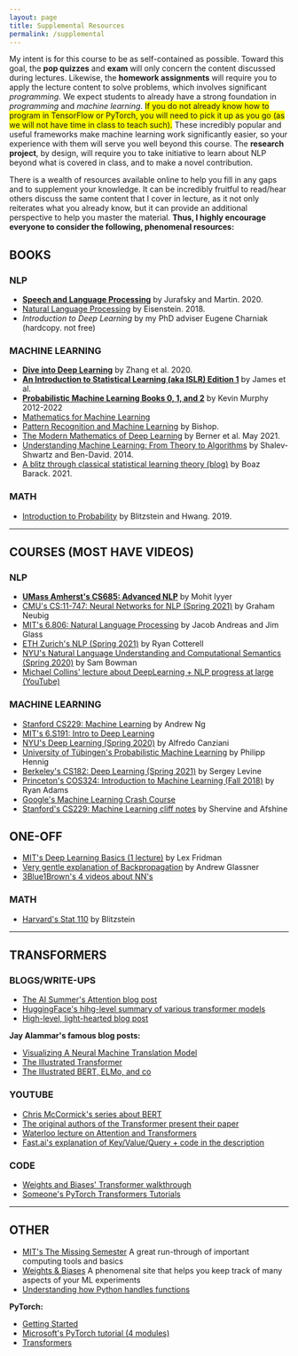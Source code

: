 ```yaml
---
layout: page
title: Supplemental Resources
permalink: /supplemental
---
```

My intent is for this course to be as self-contained as possible. Toward this goal, the **pop quizzes** and **exam** will only concern the content discussed during lectures. Likewise, the **homework assignments** will require you to apply the lecture content to solve problems, which involves significant _programming_. We expect students to already have a strong foundation in _programming_ and _machine learning_. <span style="background-color: #FFFF00">If you do not already know how to program in TensorFlow or PyTorch, you will need to pick it up as you go (as we will not have time in class to teach such).</span> These incredibly popular and useful frameworks make machine learning work significantly easier, so your experience with them will serve you well beyond this course. The **research project**, by design, will require you to take initiative to learn about NLP beyond what is covered in class, and to make a novel contribution.

There is a wealth of resources available online to help you fill in any gaps and to supplement your knowledge. It can be incredibly fruitful to read/hear others discuss the same content that I cover in lecture, as it not only reiterates what you already know, but it can provide an additional perspective to help you master the material. **Thus, I highly encourage everyone to consider the following, phenomenal resources:**

## BOOKS
### NLP
- **[Speech and Language Processing](https://web.stanford.edu/~jurafsky/slp3/)** by Jurafsky and Martin. 2020.
- [Natural Language Processing](https://github.com/jacobeisenstein/gt-nlp-class/blob/master/notes/eisenstein-nlp-notes.pdf) by Eisenstein. 2018.
- _Introduction to Deep Learning_ by my PhD adviser Eugene Charniak (hardcopy. not free)

### MACHINE LEARNING
- **[Dive into Deep Learning](https://d2l.ai/)** by Zhang et al. 2020.
- **[An Introduction to Statistical Learning (aka ISLR) Edition 1](https://www.statlearning.com/)** by James et al.
- **[Probabilistic Machine Learning Books 0, 1, and 2](https://probml.github.io/pml-book/)** by Kevin Murphy 2012-2022
- [Mathematics for Machine Learning](https://mml-book.github.io/)
- [Pattern Recognition and Machine Learning](https://www.microsoft.com/en-us/research/uploads/prod/2006/01/Bishop-Pattern-Recognition-and-Machine-Learning-2006.pdf) by Bishop.
- [The Modern Mathematics of Deep Learning](https://www.researchgate.net/publication/351476107_The_Modern_Mathematics_of_Deep_Learning) by Berner et al. May 2021.
- [Understanding Machine Learning: From Theory to Algorithms](https://www.cs.huji.ac.il/~shais/UnderstandingMachineLearning/understanding-machine-learning-theory-algorithms.pdf) by Shalev-Shwartz and Ben-David. 2014.
- [A blitz through classical statistical learning theory (blog)](https://windowsontheory.org/2021/01/31/a-blitz-through-classical-statistical-learning-theory/) by Boaz Barack. 2021.

### MATH
- [Introduction to Probability](https://drive.google.com/file/d/1VmkAAGOYCTORq1wxSQqy255qLJjTNvBI/view) by Blitzstein and Hwang. 2019.

<hr width="100%" size="1" color="#DCDCDC" noshade>

## COURSES (MOST HAVE VIDEOS)
### NLP
- **[UMass Amherst's CS685: Advanced NLP](https://www.youtube.com/playlist?list=PLWnsVgP6CzadmQX6qevbar3_vDBioWHJL)** by Mohit Iyyer
- [CMU's CS:11-747: Neural Networks for NLP (Spring 2021)](http://phontron.com/class/nn4nlp2021/schedule.html) by Graham Neubig
- [MIT's 6.806: Natural Language Processing](https://www.mit.edu/~jda/teaching/6.864/sp21/) by Jacob Andreas and Jim Glass
- [ETH Zurich's NLP (Spring 2021)](https://rycolab.io/classes/intro-nlp-s21/) by Ryan Cotterell
- [NYU's Natural Language Understanding and Computational Semantics (Spring 2020)](https://docs.google.com/document/d/1uogW7KYD0aib1hJ3_FumIc2I9CIF7XfUfVkFDskibTU/edit#) by Sam Bowman
- [Michael Collins' lecture about DeepLearning + NLP progress at large (YouTube)](https://www.youtube.com/watch?v=jfwqRMdTmLo)

### MACHINE LEARNING
- [Stanford CS229: Machine Learning](https://www.youtube.com/playlist?list=PLoROMvodv4rMiGQp3WXShtMGgzqpfVfbU) by Andrew Ng
- [MIT's 6.S191: Intro to Deep Learning](http://introtodeeplearning.com/)
- [NYU's Deep Learning (Spring 2020)](https://www.youtube.com/playlist?list=PLLHTzKZzVU9eaEyErdV26ikyolxOsz6mq) by Alfredo Canziani
- [University of Tübingen's Probabilistic Machine Learning](https://www.youtube.com/playlist?list=PL05umP7R6ij1tHaOFY96m5uX3J21a6yNd) by Philipp Hennig
- [Berkeley's CS182: Deep Learning (Spring 2021)](https://www.youtube.com/playlist?list=PL_iWQOsE6TfVmKkQHucjPAoRtIJYt8a5A) by Sergey Levine
- [Princeton's COS324: Introduction to Machine Learning (Fall 2018)](https://www.cs.princeton.edu/courses/archive/fall18/cos324/) by Ryan Adams
- [Google's Machine Learning Crash Course](https://developers.google.com/machine-learning/crash-course/ml-intro)
- [Stanford's CS229: Machine Learning cliff notes](https://stanford.edu/~shervine/teaching/cs-229/) by Shervine and Afshine

## ONE-OFF
- [MIT's Deep Learning Basics (1 lecture)](https://www.youtube.com/watch?v=O5xeyoRL95U) by Lex Fridman
- [Very gentle explanation of Backpropagation](https://dlbasics.com/resources/Backpropagation/Chapter18PDF.pdf) by Andrew Glassner
- [3Blue1Brown's 4 videos about NN's](https://www.youtube.com/playlist?list=PLZHQObOWTQDNU6R1_67000Dx_ZCJB-3pi)

### MATH
- [Harvard's Stat 110](https://www.youtube.com/playlist?list=PL2SOU6wwxB0uwwH80KTQ6ht66KWxbzTIo) by Blitzstein

<hr width="100%" size="1" color="#DCDCDC" noshade>

## TRANSFORMERS
### BLOGS/WRITE-UPS
- [The AI Summer's Attention blog post](https://theaisummer.com/transformer/)
- [HuggingFace's hihg-level summary of various transformer models](https://huggingface.co/transformers/summary.html)
- [High-level, light-hearted blog post](https://nostalgebraist.tumblr.com/post/185326092369/1-classic-fully-connected-neural-networks-these)

**Jay Alammar's famous blog posts:**
  - [Visualizing A Neural Machine Translation Model](https://jalammar.github.io/visualizing-neural-machine-translation-mechanics-of-seq2seq-models-with-attention/)
  - [The Illustrated Transformer](https://jalammar.github.io/illustrated-transformer/)
  - [The Illustrated BERT, ELMo, and co](https://jalammar.github.io/illustrated-bert/)

### YOUTUBE
- [Chris McCormick's series about BERT](https://www.youtube.com/watch?v=FKlPCK1uFrc&list=PLam9sigHPGwOBuH4_4fr-XvDbe5uneaf6&index=3)
- [The original authors of the Transformer present their paper](https://www.youtube.com/watch?v=rBCqOTEfxvg)
- [Waterloo lecture on Attention and Transformers](https://www.youtube.com/watch?v=OyFJWRnt_AY)
- [Fast.ai's explanation of Key/Value/Query + code in the description](https://www.youtube.com/watch?v=AFkGPmU16QA&list=PLtmWHNX-gukKocXQOkQjuVxglSDYWsSh9)

### CODE
- [Weights and Biases' Transformer walkthrough](https://wandb.ai/cayush/simpletransformers/reports/Using-SimpleTransformers-for-Common-NLP-Applications--Vmlldzo4Njk2NA)
- [Someone's PyTorch Transformers Tutorials](https://github.com/abhimishra91/transformers-tutorials)

<hr width="100%" size="1" color="#DCDCDC" noshade>

## OTHER
- [MIT's The Missing Semester](https://missing.csail.mit.edu/) A great run-through of important computing tools and basics
- [Weights & Biases](https://wandb.ai/) A phenomenal site that helps you keep track of many aspects of your ML experiments
- [Understanding how Python handles functions](https://robertheaton.com/2014/02/09/pythons-pass-by-object-reference-as-explained-by-philip-k-dick/)

**PyTorch:**
- [Getting Started](https://pytorch.org/get-started/locally/)
- [Microsoft's PyTorch tutorial (4 modules)](https://docs.microsoft.com/en-us/learn/paths/pytorch-fundamentals/)
- [Transformers](https://pytorch.org/hub/huggingface_pytorch-transformers/)
